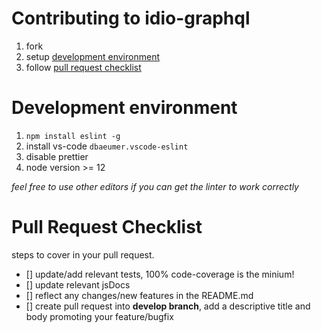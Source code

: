 # Contributing to idio-graphql

1. fork
2. setup [development environment](#Development-environment)
2. follow [pull request checklist](#Pull-Request-Checklist)



# Development environment
1. `npm install eslint -g`
2. install vs-code `dbaeumer.vscode-eslint`
3. disable prettier
4. node version >= 12


_feel free to use other editors if you can get the linter to work correctly_

# Pull Request Checklist
steps to cover in your pull request. 

- [] update/add relevant tests, 100% code-coverage is the minium!  
- [] update relevant jsDocs
- [] reflect any changes/new features in the README.md
- [] create pull request into **develop branch**, add a descriptive title and body promoting your feature/bugfix

